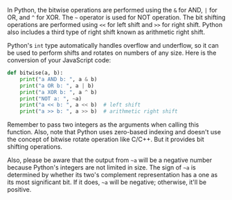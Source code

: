 In Python, the bitwise operations are performed using the `&` for AND, `|` for OR, and `^` for XOR. The `~` operator is used for NOT operation. The bit shifting operations are performed using `<<` for left shift and `>>` for right shift. Python also includes a third type of right shift known as arithmetic right shift.

Python's `int` type automatically handles overflow and underflow, so it can be used to perform shifts and rotates on numbers of any size. Here is the conversion of your JavaScript code:

```python
def bitwise(a, b):
    print("a AND b: ", a & b)
    print("a OR b: ", a | b)
    print("a XOR b: ", a ^ b)
    print("NOT a: ", ~a)
    print("a << b: ", a << b)  # left shift
    print("a >> b: ", a >> b)  # arithmetic right shift
```

Remember to pass two integers as the arguments when calling this function. Also, note that Python uses zero-based indexing and doesn't use the concept of bitwise rotate operation like C/C++. But it provides bit shifting operations.

Also, please be aware that the output from `~a` will be a negative number because Python's integers are not limited in size. The sign of `~a` is determined by whether its two's complement representation has a one as its most significant bit. If it does, `~a` will be negative; otherwise, it'll be positive.
